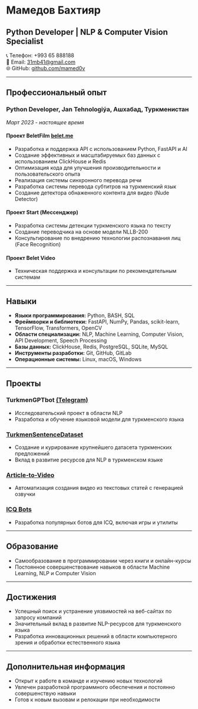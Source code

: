 # Мамедов Бахтияр
## Python Developer | NLP & Computer Vision Specialist

📞 Телефон: +993 65 888188  
📧 Email: 31mb41@gmail.com  
🌐 GitHub: [github.com/mamed0v](https://github.com/mamed0v)

---

## Профессиональный опыт

### Python Developer, Jan Tehnologiýa, Ашхабад, Туркменистан
*Март 2023 - настоящее время*

#### Проект BeletFilm [belet.me](https://belet.me/)
- Разработка и поддержка API с использованием Python, FastAPI и AI
- Создание эффективных и масштабируемых баз данных с использованием ClickHouse и Redis
- Оптимизация кода для улучшения производительности и пользовательского опыта
- Реализация системы синхронного перевода речи
- Разработка системы перевода субтитров на туркменский язык
- Создание детектора обнаженного контента для видео (Nude Detector)

#### Проект Start (Мессенджер)
- Разработка системы детекции туркменского языка по тексту
- Создание переводчика на основе модели NLLB-200
- Консультирование по внедрению технологии распознавания лиц (Face Recognition)

#### Проект Belet Video
- Техническая поддержка и консультации по рекомендательным системам

---

## Навыки

- **Языки программирования:** Python, BASH, SQL
- **Фреймворки и библиотеки:** FastAPI, NumPy, Pandas, scikit-learn, TensorFlow, Transformers, OpenCV
- **Области специализации:** NLP, Machine Learning, Computer Vision, API Development, Speech Processing
- **Базы данных:** ClickHouse, Redis, PostgreSQL, SQLite, MySQL
- **Инструменты разработки:** Git, GitHub, GitLab
- **Операционные системы:** Linux, macOS, Windows

---

## Проекты

### TurkmenGPTbot [(Telegram)](https://t.me/TurkmenGPTbot)
- Исследовательский проект в области NLP
- Разработка и обучение языковой модели для туркменского языка

### [TurkmenSentenceDataset](https://github.com/mamed0v/TurkmenSentenceDataset.git)
- Создание и курирование крупнейшего датасета туркменских предложений
- Вклад в развитие ресурсов для NLP в туркменском языке

### [Article-to-Video](https://github.com/AlbertBorman11/article-to-video)
- Автоматизация создания видео из текстовых статей с генерацией озвучки

### [ICQ Bots](https://github.com/AlbertBorman11?tab=repositories)
- Разработка популярных ботов для ICQ, включая игры и утилиты

---

## Образование

- Самообразование в программировании через книги и онлайн-курсы
- Постоянное совершенствование навыков в области Machine Learning, NLP и Computer Vision

---

## Достижения

- Успешный поиск и устранение уязвимостей на веб-сайтах по запросу компаний
- Значительный вклад в развитие NLP-ресурсов для туркменского языка
- Разработка инновационных решений в области компьютерного зрения и обработки естественного языка

---

## Дополнительная информация

- Открыт к работе в команде и изучению новых технологий
- Увлечен разработкой программного обеспечения и постоянно совершенствую навыки
- Готов к новым вызовам и релокации при необходимости
